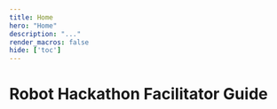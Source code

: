 ```yaml
---
title: Home
hero: "Home"
description: "..."
render_macros: false
hide: ['toc']
---
```


# Robot Hackathon Facilitator Guide
